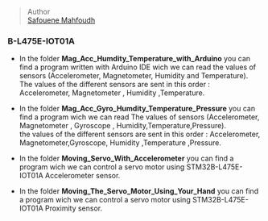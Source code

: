 
> Author   
> [Safouene Mahfoudh](https://github.com/Safouene-Mahfoudh)








### B-L475E-IOT01A   
* In the folder **Mag_Acc_Humdity_Temperature_with_Arduino** you can find a program written with Arduino IDE wich we can read the values of sensors (Accelerometer, Magnetometer, Humidity and Temperature).        
The values of the different sensors are sent in this order :  Accelerometer, Magnetometer , Humidity ,Temperature.    


* In the folder **Mag_Acc_Gyro_Humdity_Temperature_Pressure** you can find a program wich we can read The values of sensors (Accelerometer, Magnetometer , Gyroscope , Humidity,Temperature,Pressure).  
the values of the different sensors are sent in this order :  Accelerometer, Magnetometer,Gyroscope, Humidity ,Temperature ,Pressure.  

* In the folder **Moving_Servo_With_Accelerometer** you can find a program wich we can control a servo motor using STM32B-L475E-IOT01A Accelerometer sensor.  

* In the folder **Moving_The_Servo_Motor_Using_Your_Hand** you can find a program wich we can control a servo motor using STM32B-L475E-IOT01A Proximity sensor.  



